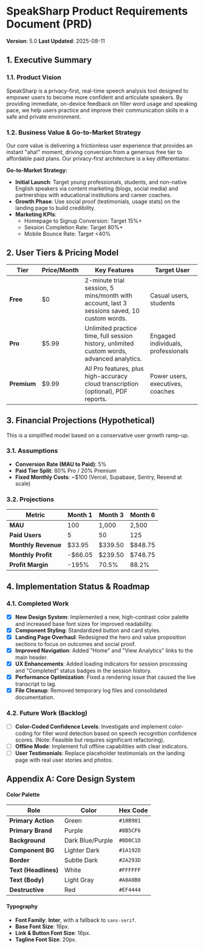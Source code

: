 # SpeakSharp Product Requirements Document (PRD)

**Version**: 5.0
**Last Updated**: 2025-08-11

## 1. Executive Summary

### 1.1. Product Vision
SpeakSharp is a privacy-first, real-time speech analysis tool designed to empower users to become more confident and articulate speakers. By providing immediate, on-device feedback on filler word usage and speaking pace, we help users practice and improve their communication skills in a safe and private environment.

### 1.2. Business Value & Go-to-Market Strategy
Our core value is delivering a frictionless user experience that provides an instant "aha!" moment, driving conversion from a generous free tier to affordable paid plans. Our privacy-first architecture is a key differentiator.

**Go-to-Market Strategy:**
- **Initial Launch**: Target young professionals, students, and non-native English speakers via content marketing (blogs, social media) and partnerships with educational institutions and career coaches.
- **Growth Phase**: Use social proof (testimonials, usage stats) on the landing page to build credibility.
- **Marketing KPIs**:
    - Homepage to Signup Conversion: Target 15%+
    - Session Completion Rate: Target 80%+
    - Mobile Bounce Rate: Target <40%

## 2. User Tiers & Pricing Model

| Tier | Price/Month | Key Features | Target User |
|---|---|---|---|
| **Free** | $0 | 2-minute trial session, 5 mins/month with account, last 3 sessions saved, 10 custom words. | Casual users, students |
| **Pro** | $5.99 | Unlimited practice time, full session history, unlimited custom words, advanced analytics. | Engaged individuals, professionals |
| **Premium** | $9.99 | All Pro features, plus high-accuracy cloud transcription (optional), PDF reports. | Power users, executives, coaches |

## 3. Financial Projections (Hypothetical)
This is a simplified model based on a conservative user growth ramp-up.

### 3.1. Assumptions
- **Conversion Rate (MAU to Paid)**: 5%
- **Paid Tier Split**: 80% Pro / 20% Premium
- **Fixed Monthly Costs**: ~$100 (Vercel, Supabase, Sentry, Resend at scale)

### 3.2. Projections
| Metric | Month 1 | Month 3 | Month 6 |
|---|---|---|---|
| **MAU** | 100 | 1,000 | 2,500 |
| **Paid Users** | 5 | 50 | 125 |
| **Monthly Revenue** | $33.95 | $339.50 | $848.75 |
| **Monthly Profit** | -$66.05 | $239.50 | $748.75 |
| **Profit Margin** | -195% | 70.5% | 88.2% |

## 4. Implementation Status & Roadmap

### 4.1. Completed Work
- [x] **New Design System**: Implemented a new, high-contrast color palette and increased base font sizes for improved readability.
- [x] **Component Styling**: Standardized button and card styles.
- [x] **Landing Page Overhaul**: Redesigned the hero and value proposition sections to focus on outcomes and social proof.
- [x] **Improved Navigation**: Added "Home" and "View Analytics" links to the main header.
- [x] **UX Enhancements**: Added loading indicators for session processing and "Completed" status badges in the session history.
- [x] **Performance Optimization**: Fixed a rendering issue that caused the live transcript to lag.
- [x] **File Cleanup**: Removed temporary log files and consolidated documentation.

### 4.2. Future Work (Backlog)
- [ ] **Color-Coded Confidence Levels**: Investigate and implement color-coding for filler word detection based on speech recognition confidence scores. (Note: Feasible but requires significant refactoring).
- [ ] **Offline Mode**: Implement full offline capabilities with clear indicators.
- [ ] **User Testimonials**: Replace placeholder testimonials on the landing page with real user stories and photos.

## Appendix A: Core Design System

#### Color Palette
| Role | Color | Hex Code |
|---|---|---|
| **Primary Action** | Green | `#10B981` |
| **Primary Brand** | Purple | `#8B5CF6` |
| **Background** | Dark Blue/Purple | `#0D0C1D` |
| **Component BG** | Lighter Dark | `#1A192D` |
| **Border** | Subtle Dark | `#2A293D` |
| **Text (Headlines)**| White | `#FFFFFF` |
| **Text (Body)** | Light Gray | `#A0A0B0` |
| **Destructive** | Red | `#EF4444` |

#### Typography
*   **Font Family**: **Inter**, with a fallback to `sans-serif`.
*   **Base Font Size**: 16px.
*   **Link & Button Font Size**: 16px.
*   **Tagline Font Size**: 20px.
